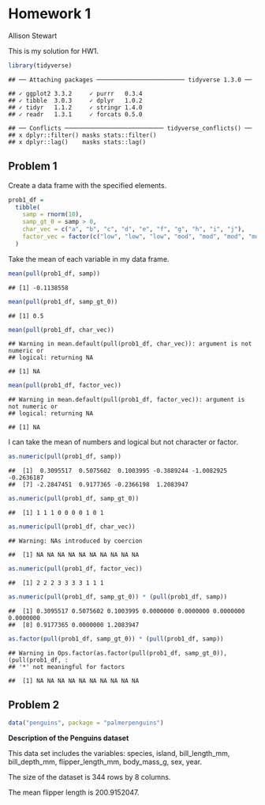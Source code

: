 Homework 1
================
Allison Stewart

This is my solution for HW1.

``` r
library(tidyverse)
```

    ## ── Attaching packages ───────────────────────── tidyverse 1.3.0 ──

    ## ✓ ggplot2 3.3.2     ✓ purrr   0.3.4
    ## ✓ tibble  3.0.3     ✓ dplyr   1.0.2
    ## ✓ tidyr   1.1.2     ✓ stringr 1.4.0
    ## ✓ readr   1.3.1     ✓ forcats 0.5.0

    ## ── Conflicts ──────────────────────────── tidyverse_conflicts() ──
    ## x dplyr::filter() masks stats::filter()
    ## x dplyr::lag()    masks stats::lag()

## Problem 1

Create a data frame with the specified elements.

``` r
prob1_df = 
  tibble(
    samp = rnorm(10), 
    samp_gt_0 = samp > 0, 
    char_vec = c("a", "b", "c", "d", "e", "f", "g", "h", "i", "j"), 
    factor_vec = factor(c("low", "low", "low", "mod", "mod", "mod", "mod", "high", "high", "high"))
  )
```

Take the mean of each variable in my data frame.

``` r
mean(pull(prob1_df, samp))
```

    ## [1] -0.1138558

``` r
mean(pull(prob1_df, samp_gt_0))
```

    ## [1] 0.5

``` r
mean(pull(prob1_df, char_vec))
```

    ## Warning in mean.default(pull(prob1_df, char_vec)): argument is not numeric or
    ## logical: returning NA

    ## [1] NA

``` r
mean(pull(prob1_df, factor_vec))
```

    ## Warning in mean.default(pull(prob1_df, factor_vec)): argument is not numeric or
    ## logical: returning NA

    ## [1] NA

I can take the mean of numbers and logical but not character or factor.

``` r
as.numeric(pull(prob1_df, samp))
```

    ##  [1]  0.3095517  0.5075602  0.1003995 -0.3889244 -1.0082925 -0.2636187
    ##  [7] -2.2847451  0.9177365 -0.2366198  1.2083947

``` r
as.numeric(pull(prob1_df, samp_gt_0))
```

    ##  [1] 1 1 1 0 0 0 0 1 0 1

``` r
as.numeric(pull(prob1_df, char_vec))
```

    ## Warning: NAs introduced by coercion

    ##  [1] NA NA NA NA NA NA NA NA NA NA

``` r
as.numeric(pull(prob1_df, factor_vec))
```

    ##  [1] 2 2 2 3 3 3 3 1 1 1

``` r
as.numeric(pull(prob1_df, samp_gt_0)) * (pull(prob1_df, samp))
```

    ##  [1] 0.3095517 0.5075602 0.1003995 0.0000000 0.0000000 0.0000000 0.0000000
    ##  [8] 0.9177365 0.0000000 1.2083947

``` r
as.factor(pull(prob1_df, samp_gt_0)) * (pull(prob1_df, samp))
```

    ## Warning in Ops.factor(as.factor(pull(prob1_df, samp_gt_0)), (pull(prob1_df, :
    ## '*' not meaningful for factors

    ##  [1] NA NA NA NA NA NA NA NA NA NA

## Problem 2

``` r
data("penguins", package = "palmerpenguins")
```

**Description of the Penguins dataset**

This data set includes the variables: species, island, bill\_length\_mm,
bill\_depth\_mm, flipper\_length\_mm, body\_mass\_g, sex, year.

The size of the dataset is 344 rows by 8 columns.

The mean flipper length is 200.9152047.
